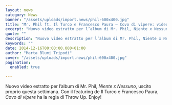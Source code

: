 ```yaml
---
layout: news
category: News
banner: "/assets/uploads/import.news/phil-600x400.jpg"
title: "Mr. Phil ft. Il Turco e Francesco Paura – Covo di vipere: video"
excerpt: "Nuovo video estratto per l’album di Mr. Phil, Niente x Nessuno, uscito proprio questa settimana. Con il featuring de Il Turco e Francesco Paura, Covo di vipere ha la regia di Throw Up. Enjoy!"
quote: ""
description: "Nuovo video estratto per l’album di Mr. Phil, Niente x Nessuno, uscito proprio questa settimana. Con il featuring de Il Turco e Francesco Paura, Covo di vipere ha la regia di Throw Up. Enjoy!"
keywords: ""
date: 2014-12-16T00:00:00.000+01:00
author: "Marta Blumi Tripodi"
cover: "/assets/uploads/import.news/phil-600x400.jpg"
pagination:
  enabled: true

---
```


[](https://hotmc.com/wp-content/uploads/2012/12/phil.jpg)

Nuovo video estratto per l’album di Mr. Phil, _Niente x Nessuno_, uscito proprio questa settimana. Con il featuring de Il Turco e Francesco Paura, _Covo di vipere_ ha la regia di Throw Up. Enjoy!